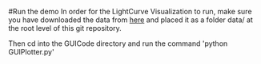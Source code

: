 #Run the demo
In order for the LightCurve Visualization to run, make sure you have downloaded the data from [here](https://www.dropbox.com/sh/4i583hxuse8xo6m/AABDQTfsaEE4yVCKnY6aVqLsa?dl=0) and placed it as a folder data/ at the root level of this git repository.  

Then cd into the GUICode directory and run the command 'python GUIPlotter.py'
